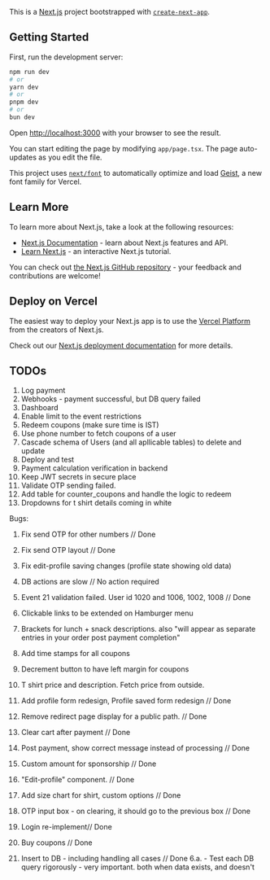 This is a [Next.js](https://nextjs.org) project bootstrapped with [`create-next-app`](https://nextjs.org/docs/app/api-reference/cli/create-next-app).

## Getting Started

First, run the development server:

```bash
npm run dev
# or
yarn dev
# or
pnpm dev
# or
bun dev
```

Open [http://localhost:3000](http://localhost:3000) with your browser to see the result.

You can start editing the page by modifying `app/page.tsx`. The page auto-updates as you edit the file.

This project uses [`next/font`](https://nextjs.org/docs/app/building-your-application/optimizing/fonts) to automatically optimize and load [Geist](https://vercel.com/font), a new font family for Vercel.

## Learn More

To learn more about Next.js, take a look at the following resources:

- [Next.js Documentation](https://nextjs.org/docs) - learn about Next.js features and API.
- [Learn Next.js](https://nextjs.org/learn) - an interactive Next.js tutorial.

You can check out [the Next.js GitHub repository](https://github.com/vercel/next.js) - your feedback and contributions are welcome!

## Deploy on Vercel

The easiest way to deploy your Next.js app is to use the [Vercel Platform](https://vercel.com/new?utm_medium=default-template&filter=next.js&utm_source=create-next-app&utm_campaign=create-next-app-readme) from the creators of Next.js.

Check out our [Next.js deployment documentation](https://nextjs.org/docs/app/building-your-application/deploying) for more details.


## TODOs

1. Log payment
2. Webhooks - payment successful, but DB query failed
4. Dashboard
9. Enable limit to the event restrictions
10. Redeem coupons (make sure time is IST)
12. Use phone number to fetch coupons of a user
22. Cascade schema of Users (and all apllicable tables) to delete and update
7. Deploy and test
8. Payment calculation verification in backend
17. Keep JWT secrets in secure place
21. Validate OTP sending failed. 
22. Add table for counter_coupons and handle the logic to redeem
23. Dropdowns for t shirt details coming in white


Bugs:
1. Fix send OTP for other numbers // Done
2. Fix send OTP layout // Done
3. Fix edit-profile saving changes (profile state showing old data)
4. DB actions are slow // No action required
5. Event 21 validation failed. User id 1020 and 1006, 1002, 1008 // Done
6. Clickable links to be extended on  Hamburger menu
7. Brackets for lunch + snack descriptions. also "will appear as separate entries in your order post payment completion"
8. Add time stamps for all coupons
9. Decrement button to have left margin for coupons
10. T shirt price and description. Fetch price from outside. 

18. Add profile form redesign, Profile saved form redesign // Done
19. Remove redirect page display for a public path.  // Done
11. Clear cart after payment // Done
15. Post payment, show correct message instead of processing // Done
13. Custom amount for sponsorship // Done
20. "Edit-profile" component. // Done
14. Add size chart for shirt, custom options // Done
16. OTP input box - on clearing, it should go to the previous box // Done
3. Login re-implement// Done
5. Buy coupons // Done
6. Insert to DB - including handling all cases // Done
   6.a. - Test each DB query rigorously - very important. both when data exists, and doesn't